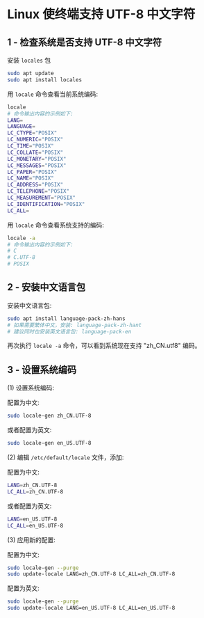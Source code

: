 # Linux 使终端支持 UTF-8 中文字符

## 1 - 检查系统是否支持 UTF-8 中文字符

安装 `locales` 包

```bash
sudo apt update
sudo apt install locales
```

用 `locale` 命令查看当前系统编码:

```bash
locale
# 命令输出内容的示例如下:
LANG=
LANGUAGE=
LC_CTYPE="POSIX"
LC_NUMERIC="POSIX"
LC_TIME="POSIX"
LC_COLLATE="POSIX"
LC_MONETARY="POSIX"
LC_MESSAGES="POSIX"
LC_PAPER="POSIX"
LC_NAME="POSIX"
LC_ADDRESS="POSIX"
LC_TELEPHONE="POSIX"
LC_MEASUREMENT="POSIX"
LC_IDENTIFICATION="POSIX"
LC_ALL=
```

用 `locale` 命令查看系统支持的编码:

```bash
locale -a
# 命令输出内容的示例如下:
# C
# C.UTF-8
# POSIX
```

## 2 - 安装中文语言包

安装中文语言包:

```bash
sudo apt install language-pack-zh-hans
# 如果需要繁体中文，安装: language-pack-zh-hant
# 建议同时也安装英文语言包: language-pack-en
```

再次执行 `locale -a` 命令，可以看到系统现在支持 "zh_CN.utf8" 编码。

## 3 - 设置系统编码

(1) 设置系统编码:

配置为中文:

```bash
sudo locale-gen zh_CN.UTF-8
```

或者配置为英文:

```bash
sudo locale-gen en_US.UTF-8
```

(2) 编辑 `/etc/default/locale` 文件，添加:

配置为中文:

```bash
LANG=zh_CN.UTF-8
LC_ALL=zh_CN.UTF-8
```

或者配置为英文:

```bash
LANG=en_US.UTF-8
LC_ALL=en_US.UTF-8
```

(3) 应用新的配置:

配置为中文:

```bash
sudo locale-gen --purge
sudo update-locale LANG=zh_CN.UTF-8 LC_ALL=zh_CN.UTF-8
```

配置为英文:

```bash
sudo locale-gen --purge
sudo update-locale LANG=en_US.UTF-8 LC_ALL=en_US.UTF-8
```
